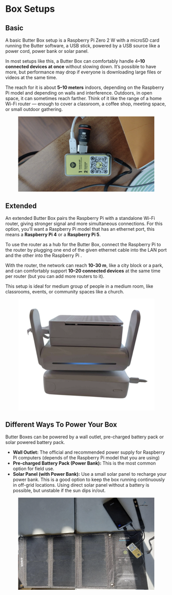 # Box Setups

## Basic

A basic Butter Box setup is a Raspberry Pi Zero 2 W with a microSD card running the Butter software, a USB stick, powered by a USB source like a power cord, power bank or solar panel.

In most setups like this, a Butter Box can comfortably handle &#x34;**–10 connected devices at once** without slowing down. It’s possible to have more, but performance may drop if everyone is downloading large files or videos at the same time.

The reach for it is about **5–10 meters** indoors, depending on the Raspberry Pi model and depending on walls and interference. Outdoors, in open space, it can sometimes reach farther. Think of it like the range of a home Wi-Fi router — enough to cover a classroom, a coffee shop, meeting space, or small outdoor gathering.

<figure><img src=".gitbook/assets/Screenshot 2025-08-01 at 6.16.08 AM.png" alt=""><figcaption></figcaption></figure>



## Extended

An extended Butter Box pairs the Raspberry Pi with a standalone Wi-Fi router, giving stronger signal and more simultaneous connections. For this option, you’ll want a Raspberry Pi model that has an ethernet port, this means a **Raspberry Pi 4** or a **Raspberry Pi 5**.

To use the router as a hub for the Butter Box, connect the Raspberry Pi to the router by plugging one end of the given ethernet cable into the LAN port and the other into the Raspberry Pi .

With the router, the network can reach **10-30 m**, like a city block or a park, and can comfortably support **10–20 connected devices** at the same time per router (but you can add more routers to it).

This setup is ideal for medium group of people in a medium room, like classrooms, events, or community spaces like a church.

<figure><img src=".gitbook/assets/Screenshot 2025-07-31 at 10.53.06 PM.png" alt=""><figcaption></figcaption></figure>

## Different Ways To Power Your Box&#x20;

Butter Boxes can be powered by a wall outlet, pre-charged battery pack or solar powered battery pack.

* **Wall Outlet:** The official and recommended power supply for Raspberry Pi computers (depends of the Raspberry Pi model that you are using)
* **Pre-charged Battery Pack (Power Bank):** This is the most common option for field use.
* **Solar Panel (with Power Bank):** Use a small solar panel to recharge your power bank. This is a good option to keep the box running continuously in off-grid locations. Using direct solar panel without a battery is possible, but unstable if the sun dips in/out.

<figure><img src=".gitbook/assets/Screenshot 2025-07-31 at 10.55.41 PM.png" alt=""><figcaption></figcaption></figure>


